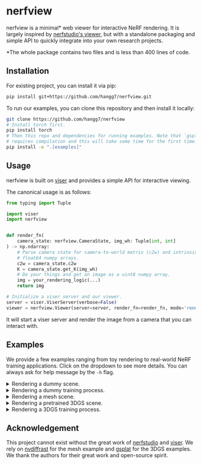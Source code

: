 # nerfview

nerfview is a minimal\* web viewer for interactive NeRF rendering. It is largely
inspired by [nerfstudio's
viewer](https://github.com/nerfstudio-project/nerfstudio), but with a
standalone packaging and simple API to quickly integrate into your own research
projects.

\*The whole package contains two files and is less than 400 lines of code.

## Installation

For existing project, you can install it via pip:

```bash
pip install git+https://github.com/hangg7/nerfview.git
```

To run our examples, you can clone this repository and then install it locally:

```bash
git clone https://github.com/hangg7/nerfview
# Install torch first.
pip install torch
# Then this repo and dependencies for running examples. Note that `gsplat`
# requires compilation and this will take some time for the first time.
pip install -e ".[examples]"
```

## Usage

nerfview is built on [viser](https://viser.studio/latest/) and provides a
simple API for interactive viewing.

The canonical usage is as follows:

```python
from typing import Tuple

import viser
import nerfview


def render_fn(
    camera_state: nerfview.CameraState, img_wh: Tuple[int, int]
) -> np.ndarray:
    # Parse camera state for camera-to-world matrix (c2w) and intrinsic (K) as
    # float64 numpy arrays.
    c2w = camera_state.c2w
    K = camera_state.get_K(img_wh)
    # Do your things and get an image as a uint8 numpy array.
    img = your_rendering_logic(...)
    return img

# Initialize a viser server and our viewer.
server = viser.ViserServer(verbose=False)
viewer = nerfview.Viewer(server=server, render_fn=render_fn, mode='rendering')
```

It will start a viser server and render the image from a camera that you can interact with.

## Examples

We provide a few examples ranging from toy rendering to real-world NeRF training
applications. Click on the dropdown to see more details. You can always ask for
help message by the `-h` flag.

<details>
<summary>Rendering a dummy scene.</summary>
<br>
    
https://github.com/hangg7/nerfview/assets/10098306/53a41fac-bce7-4820-be75-f90483bc22a0

This example is the best starting point to understand the basic API.

```bash
python examples/00_dummy_rendering.py
```

</details>

<details>
<summary>Rendering a dummy training process.</summary>
<br>
    
https://github.com/hangg7/nerfview/assets/10098306/8b13ca4a-6aaa-46a7-a333-b889c2a4ac15

This example is the best starting point to understand the API for training time
update.

```bash
python examples/01_dummy_training.py
```

</details>

<details>
<summary>Rendering a mesh scene.</summary>
<br>
    
https://github.com/hangg7/nerfview/assets/10098306/84c9993f-82a3-48fb-9786-b5205bffcd6f

This example showcases how to interactively render a mesh by directly serving
rendering results from <a href="https://nvlabs.github.io/nvdiffrast/">nvdiffrast</a>.

```bash
# Only need to run once the first time.
bash examples/assets/download_dragon_mesh.sh
CUDA_VISIBLE_DEVICES=0 python examples/02_mesh_rendering.py
```

</details>

<details>
<summary>Rendering a pretrained 3DGS scene.</summary>
<br>
    
https://github.com/hangg7/nerfview/assets/10098306/7b526105-8b6f-431c-9b49-10c821a3bd36

This example showcases how to render a pretrained 3DGS model using gsplat. The
scene is cropped such that it is smaller to download. It is essentially the [simple_viewer example](https://github.com/nerfstudio-project/gsplat/blob/v1.0/examples/simple_viewer.py), which we include here to be self-contained.

```bash
# Only need to run once the first time.
bash examples/assets/download_gsplat_ckpt.sh
CUDA_VISIBLE_DEVICES=0 python examples/03_gsplat_rendering.py \
    --ckpt results/garden/ckpts/ckpt_6999_crop.pt
```

</details>

<details>
<summary>Rendering a 3DGS training process.</summary>
<br>
    
https://github.com/hangg7/nerfview/assets/10098306/640d4067-e410-49aa-86b8-325140dd73a8

This example showcases how to render while training 3DGS on mip-NeRF's garden
scene using gsplat. It is essentially the [simple_trainer example](https://github.com/nerfstudio-project/gsplat/blob/v1.0/examples/simple_trainer.py), which we include here to be self-contained.

```bash
# Only need to run once the first time.
bash examples/assets/download_colmap_garden.sh
CUDA_VISIBLE_DEVICES=0 python examples/04_gsplat_training.py \
    --data_dir examples/assets/colmap_garden/ \
    --data_factor 8 \
    --result_dir results/garden/
```

</details>

## Acknowledgement

This project cannot exist without the great work of
[nerfstudio](https://github.com/nerfstudio-project/nerfstudio) and
[viser](https://viser.studio/latest/). We rely on
[nvdiffrast](https://nvlabs.github.io/nvdiffrast/) for the mesh example and
[gsplat](https://docs.gsplat.studio/latest/) for the 3DGS examples. We thank
the authors for their great work and open-source spirit.
